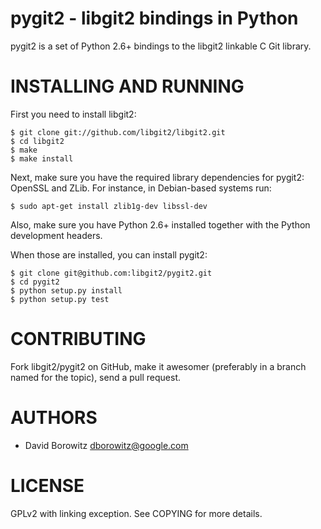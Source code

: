 pygit2 - libgit2 bindings in Python
=====================================

pygit2 is a set of Python 2.6+ bindings to the libgit2 linkable C Git library.

INSTALLING AND RUNNING
========================

First you need to install libgit2:

    $ git clone git://github.com/libgit2/libgit2.git
    $ cd libgit2
    $ make
    $ make install

Next, make sure you have the required library dependencies for pygit2: OpenSSL and ZLib.
For instance, in Debian-based systems run:

    $ sudo apt-get install zlib1g-dev libssl-dev

Also, make sure you have Python 2.6+ installed together with the Python development headers.

When those are installed, you can install pygit2:

    $ git clone git@github.com:libgit2/pygit2.git
    $ cd pygit2
    $ python setup.py install
    $ python setup.py test

    
CONTRIBUTING
==============

Fork libgit2/pygit2 on GitHub, make it awesomer (preferably in a branch named
for the topic), send a pull request.


AUTHORS 
==============

* David Borowitz <dborowitz@google.com>

LICENSE
==============

GPLv2 with linking exception. See COPYING for more details.




